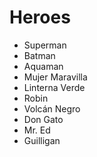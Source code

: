 # Heroes

* Superman
* Batman
* Aquaman
* Mujer Maravilla
* Linterna Verde
* Robin
* Volcán Negro
* Don Gato
* Mr. Ed
* Guilligan


